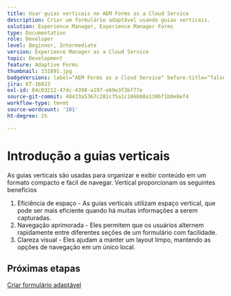 ```yaml
---
title: Usar guias verticais no AEM Forms as a Cloud Service
description: Criar um formulário adaptável usando guias verticais.
solution: Experience Manager, Experience Manager Forms
type: Documentation
role: Developer
level: Beginner, Intermediate
version: Experience Manager as a Cloud Service
topic: Development
feature: Adaptive Forms
thumbnail: 331891.jpg
badgeVersions: label="AEM Forms as a Cloud Service" before-title="false"
jira: KT-16023
exl-id: 84c03212-47dc-4398-a197-e69e3f3bf77e
source-git-commit: 48433a5367c281cf5a1c106b08a1306f1b0e8ef4
workflow-type: tm+mt
source-wordcount: '101'
ht-degree: 1%

---
```


# Introdução a guias verticais

As guias verticais são usadas para organizar e exibir conteúdo em um formato compacto e fácil de navegar. Vertical proporcionam os seguintes benefícios
1. Eficiência de espaço - As guias verticais utilizam espaço vertical, que pode ser mais eficiente quando há muitas informações a serem capturadas.
1. Navegação aprimorada - Eles permitem que os usuários alternem rapidamente entre diferentes seções de um formulário com facilidade.
1. Clareza visual - Eles ajudam a manter um layout limpo, mantendo as opções de navegação em um único local.

## Próximas etapas

[Criar formulário adaptável](./create-af.md)
